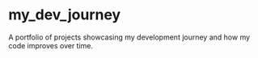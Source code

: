 # my_dev_journey
 A portfolio of projects showcasing my development journey and how my code improves over time.
